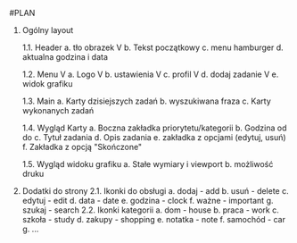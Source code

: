 #PLAN

1. Ogólny layout

    1.1. Header 
        a. tło obrazek
   V     b. Tekst początkowy 
        c. menu hamburger
        d. aktualna godzina i data

    1.2. Menu 
   V     a. Logo
   V     b. ustawienia
   V     c. profil
   V     d. dodaj zadanie
   V     e. widok grafiku

    1.3. Main
        a. Karty dzisiejszych zadań
        b. wyszukiwana fraza
        c. Karty wykonanych zadań

    1.4. Wygląd Karty
        a. Boczna zakładka priorytetu/kategorii
        b. Godzina od do
        c. Tytuł zadania
        d. Opis zadania
        e. zakładka z opcjami (edytuj, usuń)
        f. Zakładka z opcją "Skończone"
    
    1.5. Wygląd widoku grafiku
        a. Stałe wymiary i viewport
        b. możliwość druku

2. Dodatki do strony
    2.1. Ikonki do obsługi
        a. dodaj - add
        b. usuń - delete
        c. edytuj - edit
        d. data - date
        e. godzina - clock
        f. ważne - important
        g. szukaj - search
    2.2. Ikonki kategorii
        a. dom - house
        b. praca - work
        c. szkoła - study
        d. zakupy - shopping
        e. notatka - note
        f. samochód - car
        g. ...
    